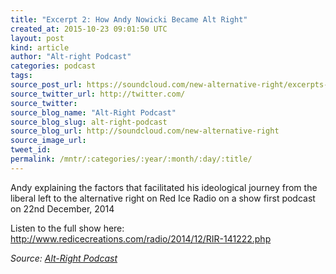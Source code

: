 ```yaml
---
title: "Excerpt 2: How Andy Nowicki Became Alt Right"
created_at: 2015-10-23 09:01:50 UTC
layout: post
kind: article
author: "Alt-right Podcast"
categories: podcast
tags: 
source_post_url: https://soundcloud.com/new-alternative-right/excerpts-2-how-andy-nowicki-became-alt-right
source_twitter_url: http://twitter.com/
source_twitter: 
source_blog_name: "Alt-Right Podcast"
source_blog_slug: alt-right-podcast
source_blog_url: http://soundcloud.com/new-alternative-right
source_image_url: 
tweet_id:
permalink: /mntr/:categories/:year/:month/:day/:title/
---
```

Andy explaining the factors that facilitated his ideological journey from the liberal left to the alternative right on Red Ice Radio on a show first podcast on 22nd December, 2014

Listen to the full show here: http://www.redicecreations.com/radio/2014/12/RIR-141222.php<div class="">
    <i>Source: <a href="http://soundcloud.com/new-alternative-right">Alt-Right Podcast</a></i>
</div>

